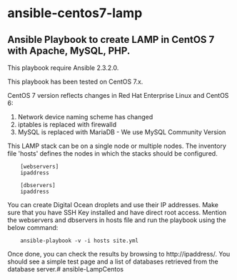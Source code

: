 # ansible-centos7-lamp
Ansible Playbook to create LAMP in CentOS 7 with Apache, MySQL, PHP.
-------------------------------------------

This playbook require Ansible 2.3.2.0.

This playbook has been tested on CentOS 7.x.

CentOS 7 version reflects changes in Red Hat Enterprise Linux and CentOS 6:
1. Network device naming scheme has changed
2. iptables is replaced with firewalld
3. MySQL is replaced with MariaDB - We use MySQL Community Version

This LAMP stack can be on a single node or multiple nodes. The inventory file
'hosts' defines the nodes in which the stacks should be configured.

        [webservers]
        ipaddress

        [dbservers]
        ipaddress

You can create Digital Ocean droplets and use their IP addresses.
Make sure that you have SSH Key installed and have direct root access.
Mention the webservers and dbservers in hosts file and run the playbook using
the below command:

        ansible-playbook -v -i hosts site.yml

Once done, you can check the results by browsing to http://ipaddress/.
You should see a simple test page and a list of databases retrieved from the
database server.# ansible-LampCentos
